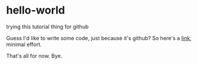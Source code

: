 # hello-world
trying this tutorial thing for github

Guess I'd like to write some code, just because it's github?
So here's a <a href src="https://xkcd.com/">link</a>, minimal effort.

That's all for now. Bye.

